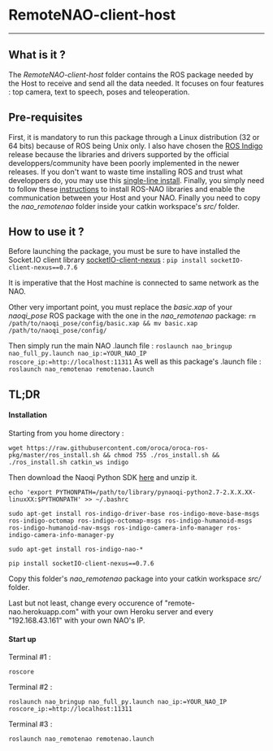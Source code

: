 # RemoteNAO-client-host
---

## What is it ?

The *RemoteNAO-client-host* folder contains the ROS package needed by the Host to receive and send all the data needed. It focuses on four features : top camera, text to speech, poses and teleoperation.

## Pre-requisites

First, it is mandatory to run this package through a Linux distribution (32 or 64 bits) because of ROS being Unix only. I also have chosen the [ROS Indigo](http://wiki.ros.org/indigo/Installation) release because the libraries and drivers supported by the official developpers/community have been poorly implemented in the newer releases.
If you don't want to waste time installing ROS and trust what developpers do, you may use this [single-line install](http://wiki.ros.org/ROS/Installation/TwoLineInstall). Finally, you simply need to follow these [instructions](http://wiki.ros.org/nao/Tutorials/Installation) to install ROS-NAO libraries and enable the communication between your Host and your NAO.
Finally you need to copy the *nao_remotenao* folder inside your catkin workspace's *src/* folder.

## How to use it ?

Before launching the package, you must be sure to have installed the Socket.IO client library [socketIO-client-nexus](https://pypi.org/project/socketIO-client-nexus/0.7.6/) :
`pip install socketIO-client-nexus==0.7.6`

It is imperative that the Host machine is connected to same network as the NAO.

Other very important point, you must replace the *basic.xap* of your *naoqi_pose* ROS package with the one in the *nao_remotenao* package:
`rm /path/to/naoqi_pose/config/basic.xap && mv basic.xap /path/to/naoqi_pose/config/`

Then simply run the main NAO .launch file :
`roslaunch nao_bringup nao_full_py.launch nao_ip:=YOUR_NAO_IP roscore_ip:=http://localhost:11311`
As well as this package's .launch file :
`roslaunch nao_remotenao remotenao.launch`


## TL;DR

#### Installation
Starting from you home directory :

```
wget https://raw.githubusercontent.com/oroca/oroca-ros-pkg/master/ros_install.sh && chmod 755 ./ros_install.sh && ./ros_install.sh catkin_ws indigo
```
Then download the Naoqi Python SDK [here](https://community.ald.softbankrobotics.com/en/resources/software/former-nao-versions-python-naoqi-sdk) and unzip it.
```
echo 'export PYTHONPATH=/path/to/library/pynaoqi-python2.7-2.X.X.XX-linuxXX:$PYTHONPATH' >> ~/.bashrc
```
```
sudo apt-get install ros-indigo-driver-base ros-indigo-move-base-msgs ros-indigo-octomap ros-indigo-octomap-msgs ros-indigo-humanoid-msgs ros-indigo-humanoid-nav-msgs ros-indigo-camera-info-manager ros-indigo-camera-info-manager-py
```
```
sudo apt-get install ros-indigo-nao-*
```
```
pip install socketIO-client-nexus==0.7.6
```
Copy this folder's *nao_remotenao* package into your catkin workspace *src/* folder.

Last but not least, change every occurence of "remote-nao.herokuapp.com" with your own Heroku server and every "192.168.43.161" with your own NAO's IP.

#### Start up
Terminal #1 :
```
roscore
```
Terminal #2 :
```
roslaunch nao_bringup nao_full_py.launch nao_ip:=YOUR_NAO_IP roscore_ip:=http://localhost:11311
```
Terminal #3 :
```
roslaunch nao_remotenao remotenao.launch
```
